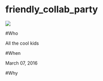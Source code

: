 # friendly_collab_party

![](https://media.giphy.com/media/ykUYsNYRvrprq/giphy.gif)

#Who

All the cool kids

#When

March 07, 2016

#Why

